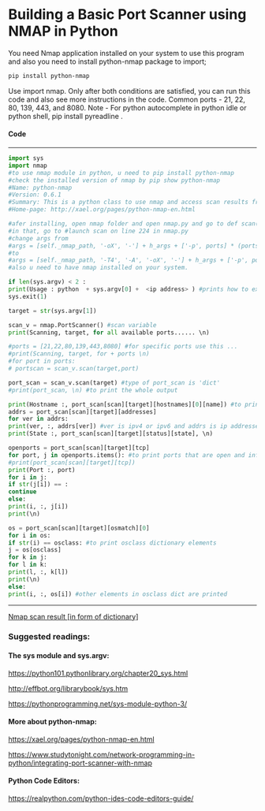 # Building a Basic Port Scanner using NMAP in Python

You need Nmap application installed on your system to use this program and also you need to install python-nmap package to import;
```bash 
pip install python-nmap
```
Use import nmap. Only after both conditions are satisfied, you can run this code and also see more instructions in the code.
Common ports - 21, 22, 80, 139, 443, and 8080.
Note - For python autocomplete in python idle or python shell, pip install pyreadline .

#### Code
--------------------------------------------------------------------------------------------------------------
```python
import sys
import nmap
#to use nmap module in python, u need to pip install python-nmap
#check the installed version of nmap by pip show python-nmap
#Name: python-nmap
#Version: 0.6.1
#Summary: This is a python class to use nmap and access scan results from python3
#Home-page: http://xael.org/pages/python-nmap-en.html

#afer installing, open nmap folder and open nmap.py and go to def scan(): section
#in that, go to #launch scan on line 224 in nmap.py
#change args from
#args = [self._nmap_path, '-oX', '-'] + h_args + ['-p', ports] * (ports is not None) + f_args
#to
#args = [self._nmap_path, '-T4', '-A', '-oX', '-'] + h_args + ['-p', ports]*(ports is not None) + f_args
#also u need to have nmap installed on your system.

if len(sys.argv) < 2 :
print(Usage : python  + sys.argv[0] +  <ip address> ) #prints how to execute the code
sys.exit(1)

target = str(sys.argv[1])

scan_v = nmap.PortScanner() #scan variable
print(Scanning, target, for all available ports...... \n)

#ports = [21,22,80,139,443,8080] #for specific ports use this ...
#print(Scanning, target, for + ports \n)
#for port in ports:
# portscan = scan_v.scan(target,port)

port_scan = scan_v.scan(target) #type of port_scan is 'dict'
#print(port_scan, \n) #to print the whole output

print(Hostname :, port_scan[scan][target][hostnames][0][name]) #to print hostname
addrs = port_scan[scan][target][addresses] 
for ver in addrs:
print(ver, :, addrs[ver]) #ver is ipv4 or ipv6 and addrs is ip addresses.
print(State :, port_scan[scan][target][status][state], \n)

openports = port_scan[scan][target][tcp]
for port, j in openports.items(): #to print ports that are open and info on them
#print(port_scan[scan][target][tcp])
print(Port :, port)
for i in j:
if str(j[i]) == :
continue
else:
print(i, :, j[i])
print(\n)

os = port_scan[scan][target][osmatch][0]
for i in os:
if str(i) == osclass: #to print osclass dictionary elements
j = os[osclass]
for k in j:
for l in k:
print(l, :, k[l])
print(\n)
else:
print(i, :, os[i]) #other elements in osclass dict are printed

```
------------------------------------------------------------------------------------------------------------------------------------------

[Nmap scan result \[in form of dictionary\]](https://github.com/SathvikTn/Python-Scripts/blob/master/nmap_scan_result.txt)

### Suggested readings:

#### The sys module and sys.argv:

https://python101.pythonlibrary.org/chapter20_sys.html

http://effbot.org/librarybook/sys.htm

https://pythonprogramming.net/sys-module-python-3/

#### More about python-nmap:

https://xael.org/pages/python-nmap-en.html

https://www.studytonight.com/network-programming-in-python/integrating-port-scanner-with-nmap

#### Python Code Editors:

https://realpython.com/python-ides-code-editors-guide/
